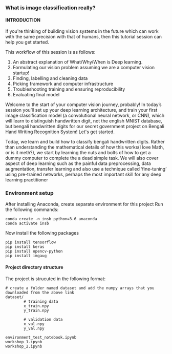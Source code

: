 ### What is image classification really?


#### INTRODUCTION

If you're thinking of building vision systems in the future which can work with the same precision with that of humans,
then this tutorial session can help you get started.

This workflow of this session is as follows:

1. An abstract explanation of What/Why/When is Deep learning.
2. Formulating our vision problem assuming we are a computer vision startup!
3. Finding, labelling and cleaning data
4. Picking framework and computer infrastructure
5. Troubleshooting training and ensuring reproducibility
6. Evaluating final model


Welcome to the start of your computer vision journey, probably! In today’s session you’ll set up your deep learning architecture,
and train your first image classification model (a convolutional neural network, or CNN), which will learn to distinguish handwritten digit, not the english MNIST database, but bengali handwritten digits for our secret government project on Bengali Hand Writing Recognition System! Let's get started.  

Today, we learn and build how to classify bengali handwritten digits. Rather than understanding the mathematical details of how this works(I love Math, or is it meth?), we start by learning the nuts and bolts of how to get a dummy computer to complete the a dead simple task. We will also cover aspect of deep learning such as the painful data preprocessing, data augmentation, transfer learning and also use a technique called ‘fine-tuning’ using pre-trained networks, perhaps the most important skill for any deep learning practitioner

### Environment setup

After installing Anaconda, create separate environment for this project
Run the following commands:

``` 
conda create -n insb python=3.6 anaconda
conda activate insb
```

Now install the following packages

```
pip install tensorflow
pip install keras
pip install opencv-python
pip install imgaug
```


#### Project directory structure

The project is strucuted in the following format:
```
# create a folder named dataset and add the numpy arrays that you downloaded from the above link
dataset/
        # training data
        x_train.npy
        y_train.npy
        
        # validation data
        x_val.npy
        y_val.npy

environment_test_notebook.ipynb
workshop_1.ipynb
workshop_2.ipynb
```
